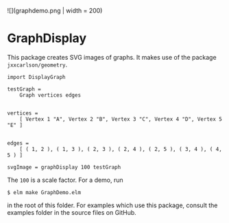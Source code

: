 ![](graphdemo.png | width = 200)

GraphDisplay
============

This package creates SVG images of graphs.  It makes use of the
package `jxxcarlson/geometry`.

```
import DisplayGraph

testGraph =
    Graph vertices edges


vertices =
    [ Vertex 1 "A", Vertex 2 "B", Vertex 3 "C", Vertex 4 "D", Vertex 5 "E" ]


edges =
    [ ( 1, 2 ), ( 1, 3 ), ( 2, 3 ), ( 2, 4 ), ( 2, 5 ), ( 3, 4 ), ( 4, 5 ) ]

svgImage = graphDisplay 100 testGraph
```

The `100` is a scale factor.  For a demo, run

```
$ elm make GraphDemo.elm
```

in the root of this folder.  For examples which use this package,
consult the examples folder in the source files on GitHub.
